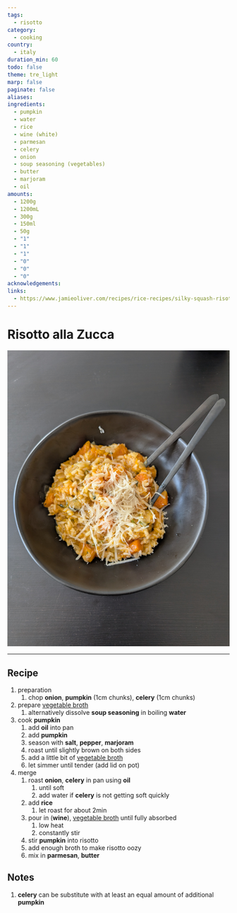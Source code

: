 ```yaml
---
tags:
  - risotto
category:
  - cooking
country:
  - italy
duration_min: 60
todo: false
theme: tre_light
marp: false
paginate: false
aliases: 
ingredients:
  - pumpkin
  - water
  - rice
  - wine (white)
  - parmesan
  - celery
  - onion
  - soup seasoning (vegetables)
  - butter
  - marjoram
  - oil
amounts:
  - 1200g
  - 1200mL
  - 300g
  - 150ml
  - 50g
  - "1"
  - "1"
  - "1"
  - "0"
  - "0"
  - "0"
acknowledgements: 
links:
  - https://www.jamieoliver.com/recipes/rice-recipes/silky-squash-risotto/
---
```


# Risotto alla Zucca

![bg right](../gfx/PXL_20250503_040908636.jpg)

---

## Recipe
1. preparation
    1. chop **onion**, **pumpkin** (1cm chunks), **celery** (1cm chunks)
2. prepare [vegetable broth](./Soup_Vegetables.md)
    1. alternatively dissolve **soup seasoning** in boiling **water**
3. cook **pumpkin**
    1. add **oil** into pan
    2. add **pumpkin**
    3. season with **salt**, **pepper**, **marjoram**
    4. roast until slightly brown on both sides
    5. add a little bit of [vegetable broth](./Soup_Vegetables.md)
    6. let simmer until tender (add lid on pot)
4. merge
    1. roast **onion**, **celery** in pan using **oil**
        1. until soft
        2. add water if **celery** is not getting soft quickly
    2. add **rice**
        1. let roast for about 2min
    3. pour in (**wine**), [vegetable broth](./Curry_Vegetables.md) until fully absorbed
        1. low heat
        2. constantly stir
    4. stir **pumpkin** into risotto
    5. add enough broth to make risotto oozy
    6. mix in **parmesan**, **butter**

## Notes
1. **celery** can be substitute with at least an equal amount of additional **pumpkin**
